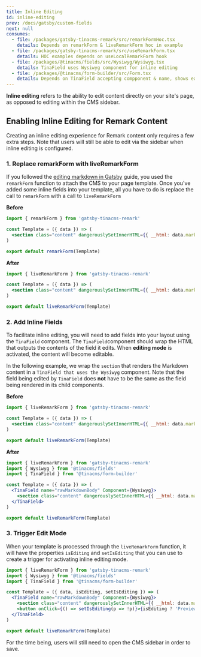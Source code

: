 ```yaml
---
title: Inline Editing
id: inline-editing
prev: /docs/gatsby/custom-fields
next: null
consumes:
  - file: /packages/gatsby-tinacms-remark/src/remarkFormHoc.tsx
    details: Depends on remarkForm & liveRemarkForm hoc in example
  - file: /packages/gatsby-tinacms-remark/src/useRemarkForm.tsx
    details: HOC examples depends on useLocalRemarkForm hook
  - file: /packages/@tinacms/fields/src/Wysiwyg/Wysiwyg.tsx
    details: TinaField uses Wysiwyg component for inline editing
  - file: /packages/@tinacms/form-builder/src/Form.tsx
    details: Depends on TinaField accepting compponent & name, shows example
---
```


**Inline editing** refers to the ability to edit content directly on your site's page, as opposed to editing within the CMS sidebar.

## Enabling Inline Editing for Remark Content

Creating an inline editing experience for Remark content only requires a few extra steps. Note that users will still be able to edit via the sidebar when inline editing is configured.

### 1. Replace remarkForm with liveRemarkForm

If you followed the [editing markdown in Gatsby](/docs/gatsby/markdown#editing-markdown-content) guide, you used the `remarkForm` function to attach the CMS to your page template. Once you've added some inline fields into your template, all you have to do is replace the call to `remarkForm` with a call to `liveRemarkForm`

**Before**

```jsx
import { remarkForm } from 'gatsby-tinacms-remark'

const Template = ({ data }) => (
  <section class="content" dangerouslySetInnerHTML={{ __html: data.markdownRemark.html }}></section>
)

export default remarkForm(Template)
```

**After**

```jsx
import { liveRemarkForm } from 'gatsby-tinacms-remark'

const Template = ({ data }) => (
  <section class="content" dangerouslySetInnerHTML={{ __html: data.markdownRemark.html }}></section>
)

export default liveRemarkForm(Template)
```

### 2. Add Inline Fields

To facilitate inline editing, you will need to add fields into your layout using the `TinaField` component. The `TinaField`component should wrap the HTML that outputs the contents of the field it edits. When **editing mode** is activated, the content will become editable.

In the following example, we wrap the `section` that renders the Markdown content in a `TinaField that uses the Wysiwyg` component. Note that the field being edited by `TinaField` does **not** have to be the same as the field being rendered in its child components.

**Before**

```jsx
import { liveRemarkForm } from 'gatsby-tinacms-remark'

const Template = ({ data }) => (
  <section class="content" dangerouslySetInnerHTML={{ __html: data.markdownRemark.html }}></section>
)

export default liveRemarkForm(Template)
```

**After**

```jsx
import { liveRemarkForm } from 'gatsby-tinacms-remark'
import { Wysiwyg } from '@tinacms/fields'
import { TinaField } from '@tinacms/form-builder'

const Template = ({ data }) => (
  <TinaField name="rawMarkdownBody" Component={Wysiwyg}>
    <section class="content" dangerouslySetInnerHTML={{ __html: data.markdownRemark.html }}></section>
  </TinaField>
)

export default liveRemarkForm(Template)
```

### 3. Trigger Edit Mode

When your template is processed through the `liveRemarkForm` function, it will have the properties `isEditing` and `setIsEditing` that you can use to create a trigger for activating inline editing mode.

```jsx
import { liveRemarkForm } from 'gatsby-tinacms-remark'
import { Wysiwyg } from '@tinacms/fields'
import { TinaField } from '@tinacms/form-builder'

const Template = ({ data, isEditing, setIsEditing }) => (
  <TinaField name="rawMarkdownBody" Component={Wysiwyg}>
    <section class="content" dangerouslySetInnerHTML={{ __html: data.markdownRemark.html }}></section>
    <button onClick={() => setIsEditing(p => !p)}>{isEditing ? 'Preview' : 'Edit'}</button>
  </TinaField>
)

export default liveRemarkForm(Template)
```

For the time being, users will still need to open the CMS sidebar in order to save.
